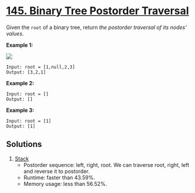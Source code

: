 # [145. Binary Tree Postorder Traversal](https://leetcode.com/problems/binary-tree-postorder-traversal/)

Given the `root` of a binary tree, return _the postorder traversal of its nodes' values_.

**Example 1:**

![](https://assets.leetcode.com/uploads/2020/08/28/pre1.jpg)

```
Input: root = [1,null,2,3]
Output: [3,2,1]
```

**Example 2:**

```
Input: root = []
Output: []
```

**Example 3:**

```
Input: root = [1]
Output: [1]
```

## Solutions
1. [Stack](./BinaryTreePostorderTraversal.java)
    - Postorder sequence: left, right, root. We can traverse root, right, left and reverse it to postorder.
    - Runtime: faster than 43.59%.
    - Memory usage: less than 56.52%.
